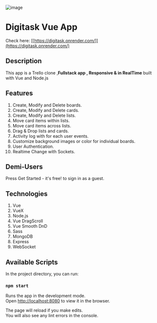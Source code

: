 ![image](![image](https://github.com/Beku1/DigitaskFixed/assets/89391003/9ad96f3a-d80b-4d0b-bfc4-e5ec8e594647)
)


# Digitask Vue App
Check here: [[https://digitask.onrender.com/]](https://digitask.onrender.com/)

## Description

This app is a Trello clone ,**Fullstack app , Responsive & in RealTime** built with Vue and Node.js

## Features

1. Create, Modify and Delete boards.
2. Create, Modify and Delete cards.
3. Create, Modify and Delete lists.
4. Move card items within lists.
5. Move card items across lists.
6. Drag & Drop lists and cards.
7. Activity log with for each user events.
8. Customize background images or color for individual boards.
9. User Authentication.
10. Realtime Change with Sockets.

## Demi-Users

Press Get Started - it's free! to sign in as a guest.


## Technologies

1. Vue
2. VueX
3. Node.js 
4. Vue DragScroll
5. Vue Smooth DnD
6. Sass
7. MongoDB
8. Express
9. WebSocket

## Available Scripts

In the project directory, you can run:

### `npm start`

Runs the app in the development mode.\
Open [http://localhost:8080](http://localhost:8080) to view it in the browser.

The page will reload if you make edits.\
You will also see any lint errors in the console.



